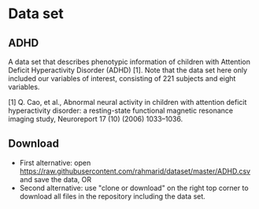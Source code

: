 # Data set

## ADHD
A data set that describes phenotypic information of children with 
Attention Deficit Hyperactivity Disorder (ADHD) [1]. 
Note that the data set here only included our variables of interest, 
consisting of 221 subjects and eight variables.


[1]  Q. Cao, et al., Abnormal neural activity in children with attention deficit 
hyperactivity disorder: a resting-state functional magnetic resonance imaging study,
Neuroreport 17 (10) (2006) 1033–1036. 

## Download
* First alternative: open https://raw.githubusercontent.com/rahmarid/dataset/master/ADHD.csv and save the data, OR
* Second alternative: use "clone or download" on the right top corner to download all files in the repository including
the data set.
